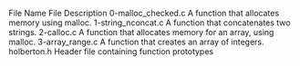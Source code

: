 File Name	File Description
0-malloc_checked.c	A function that allocates memory using malloc.
1-string_nconcat.c	A function that concatenates two strings.
2-calloc.c	A function that allocates memory for an array, using malloc.
3-array_range.c	A function that creates an array of integers.
holberton.h	Header file containing function prototypes
